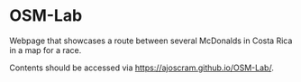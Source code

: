 # OSM-Lab
Webpage that showcases a route between several McDonalds in Costa Rica in a map for a race.

Contents should be accessed via https://ajoscram.github.io/OSM-Lab/.
